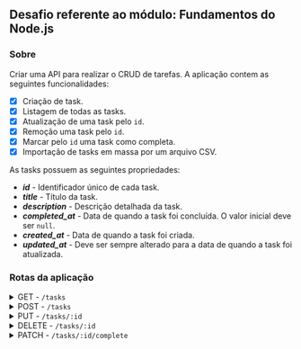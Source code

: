 <h2>Desafio referente ao módulo: Fundamentos do Node.js</h2> 

<h3>Sobre</h3>

Criar uma API para realizar o CRUD de tarefas. A aplicação contem as seguintes funcionalidades:

- [x] Criação de task.
- [x] Listagem de todas as tasks.
- [x] Atualização de uma task pelo `id`.
- [x] Remoção uma task pelo `id`.
- [x] Marcar pelo `id` uma task como completa.
- [x] Importação de tasks em massa por um arquivo CSV.

As tasks possuem as seguintes propriedades:

- **_id_** - Identificador único de cada task.
- **_title_** - Título da task.
- **_description_** - Descrição detalhada da task.
- **_completed_at_** - Data de quando a task foi concluída. O valor inicial deve ser `null`.
- **_created_at_** - Data de quando a task foi criada.
- **_updated_at_** - Deve ser sempre alterado para a data de quando a task foi atualizada.

<h3>Rotas da aplicação</h3>

<details>
  <summary>GET - <code>/tasks</code></summary>
  <br>
    Lista todas as tasks salvas no banco de dados. Também é possível realizar uma busca, filtrando as tasks pelo <code>title</code> e <code>description</code>.
</details>

<details>
  <summary>POST - <code>/tasks</code></summary>
  <br>
  Cria uma task no banco de dados com os campos <code>title</code> e <code>description</code> recebidos por meio do <code>body</code> da requisição.
  Ao criar uma task, os campos: <code>id</code>, <code>created_at</code>, <code>updated_at</code> e <code>completed_at</code> são preenchidos automaticamente, conforme a descrição das propriedades de uma task acima.
</details>

<details>
  <summary>PUT - <code>/tasks/:id</code></summary>
  <br>
  Rota para atualizar uma task pelo <code>id</code>.
  O <code>body</code> da requisição, deve conter somente o <code>title</code> e/ou <code>description</code> para serem atualizados. Se for enviado somente o <code>title</code>, significa que o <code>description</code> não será atualizado e vice-versa.
</details>

<details>
  <summary>DELETE - <code>/tasks/:id</code></summary>
  <br>
  Remove uma task pelo <code>id</code>.
</details>

<details>
  <summary>PATCH - <code>/tasks/:id/complete</code></summary>
  <br>
  Marca uma task como completa ou incompleta.
</details>

